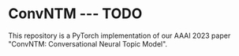 # ConvNTM --- TODO

This repository is a PyTorch implementation of our AAAI 2023 paper "ConvNTM: Conversational Neural Topic Model".
